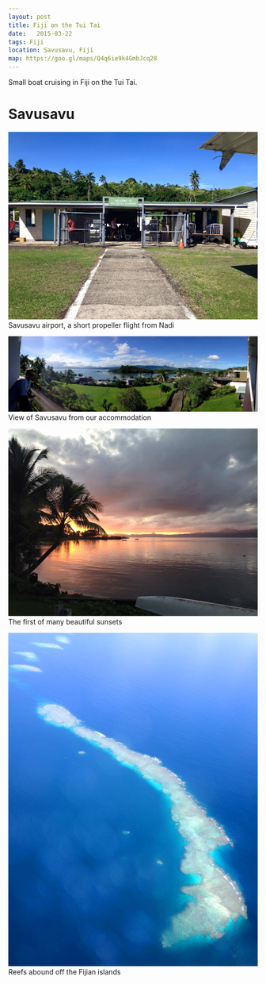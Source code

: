 ```yaml
---
layout: post
title: Fiji on the Tui Tai
date:   2015-03-22
tags: Fiji
location: Savusavu, Fiji
map: https://goo.gl/maps/Q4q6ie9k4GmbJcq28
---
```


Small boat cruising in Fiji on the Tui Tai.

Savusavu
========

![Savusavu](/photos/fiji/airport.jpg)
Savusavu airport, a short propeller flight from Nadi

![Savusavu](/photos/fiji/savusavu.jpg)
View of Savusavu from our accommodation

![Sunset](/photos/fiji/sunset.jpg)
The first of many beautiful sunsets

![Coral Reef](/photos/fiji/reef.jpg)
Reefs abound off the Fijian islands
